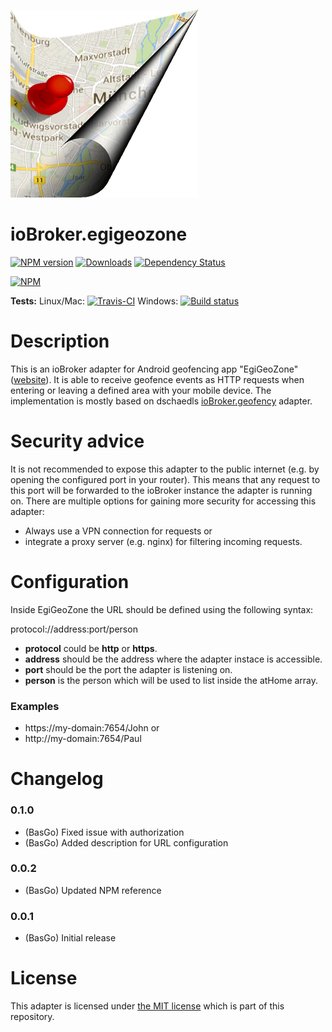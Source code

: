 ![Logo](admin/egigeozone.png)
# ioBroker.egigeozone

[![NPM version](https://img.shields.io/npm/v/iobroker.egigeozone.svg)](https://www.npmjs.com/package/iobroker.egigeozone)
[![Downloads](https://img.shields.io/npm/dm/iobroker.egigeozone.svg)](https://www.npmjs.com/package/iobroker.egigeozone)
[![Dependency Status](https://img.shields.io/david/basgo/iobroker.egigeozone.svg)](https://david-dm.org/basgo/iobroker.egigeozone)


[![NPM](https://nodei.co/npm/iobroker.egigeozone.png?downloads=true)](https://nodei.co/npm/iobroker.egigeozone/)

**Tests:** Linux/Mac: [![Travis-CI](https://img.shields.io/travis/BasGo/ioBroker.egigeozone/master.svg)](https://travis-ci.org/BasGo/ioBroker.egigeozone)
Windows: [![Build status](https://ci.appveyor.com/api/projects/status/eobyt279ncmd9qbi/branch/master?svg=true)](https://ci.appveyor.com/project/BasGo/iobroker-egigeozone/branch/master)

# Description
This is an ioBroker adapter for Android geofencing app "EgiGeoZone" ([website](https://egigeozone.de/)). It is able to receive geofence events as HTTP requests when entering or leaving a defined area with your mobile device. The implementation is mostly based on dschaedls [ioBroker.geofency](https://github.com/ioBroker/ioBroker.geofency) adapter.

# Security advice
It is not recommended to expose this adapter to the public internet (e.g. by opening the configured port in your router). This means that any request to this port will be forwarded to the ioBroker instance the adapter is running on. There are multiple options for gaining more security for accessing this adapter:
* Always use a VPN connection for requests or
* integrate a proxy server (e.g. nginx) for filtering incoming requests.

# Configuration

Inside EgiGeoZone the URL should be defined using the following syntax:

protocol://address:port/person

* **protocol** could be **http** or **https**.
* **address** should be the address where the adapter instace is accessible.
* **port** should be the port the adapter is listening on.
* **person** is the person which will be used to list inside the atHome array.

### Examples
* https://my-domain:7654/John or
* http://my-domain:7654/Paul

# Changelog

### 0.1.0
* (BasGo) Fixed issue with authorization
* (BasGo) Added description for URL configuration

### 0.0.2
* (BasGo) Updated NPM reference

### 0.0.1
* (BasGo) Initial release

# License
This adapter is licensed under [the MIT license](../blob/master/LICENSE) which is part of this repository.
